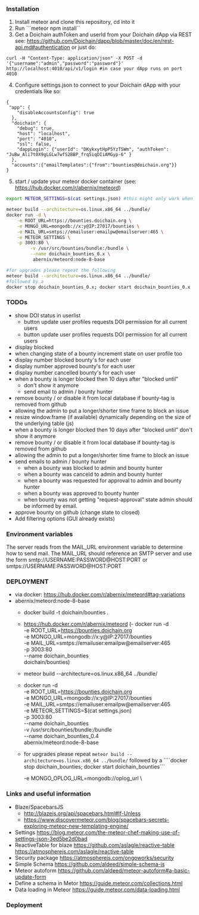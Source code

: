 ### Installation
1. Install meteor and clone this repository, cd into it
2. Run ```meteor npm install``
3. Get a Doichain authToken and userId from your Doichain dApp via REST see: https://github.com/Doichain/dapp/blob/master/doc/en/rest-api.md#authentication
or just do:
```
curl -H "Content-Type: application/json" -X POST -d '{"username":"admin","password":"password"}' http://localhost:4010/api/v1/login #in case your dApp runs on port 4010
```
4. Configure settings.json to connect to your Doichain dApp with your credentials like so:
```
{
 "app": {
    "disableAccountsConfig": true
  },
  "doichain": {
    "debug": true,
    "host": "localhost",
    "port": "4010",
    "ssl": false,
    "dappLogin": {"userId": "DKykxytHpP5YzTSWm", "authToken": "JuBw_Ali7t0X9gLGLw7wfS2BBP_frq5iqDIiAMGyp-6" }
  },
  "accounts":{"emailTemplates":{"from":"bounties@doichain.org"}}
}
```
5. start / update your meteor docker container (see: https://hub.docker.com/r/abernix/meteord)
```sh
export METEOR_SETTINGS=$(cat settings.json) #this might only work when restarting this container completely

meteor build --architecture=os.linux.x86_64 ../bundle/
docker run -d \
    -e ROOT_URL=https://bounties.doichain.org \
    -e MONGO_URL=mongodb://x:y@IP:27017/bounties \
    -e MAIL_URL=smtps://emailuser:emailpw@emailserver:465 \
    -e METEOR_SETTINGS \
    -p 3003:80 \
         -v /usr/src/bounties/bundle:/bundle \
         --name doichain_bounties_0.x \
          abernix/meteord:node-8-base

#for upgrades please repeat the following
meteor build --architecture=os.linux.x86_64 ../bundle/
#followed by a
docker stop doichain_bounties_0.x; docker start doichain_bounties_0.x
```          

### TODOs
- show DOI status in userlist 
    - button update user profiles requests DOI permission for all current users
    - button update user profiles requests DOI permission for all current users
- display blocked
- when changing state of a bounty increment state on user profile too
- display number blocked bounty's for each user
- display number approved bounty's for each user
- display number cancelled bounty's for each user
- when a bounty is longer blocked then 10 days after "blocked until" 
    - don't show it anymore 
    - send email to admin / bounty hunter
- remove bounty / or disable it from local database if bounty-tag is removed from github
- allowing the admin to put a longer/shorter time frame to block an issue
- resize window.frame (if available) dynamically depending on the size of the underlying table (js)
- when a bounty is longer blocked then 10 days after "blocked until" don't show it anymore      
- remove bounty / or disable it from local database if bounty-tag is removed from github
- allowing the admin to put a longer/shorter time frame to block an issue
- send emails to admin / bounty hunter
    - when a bounty was blocked to admin and bounty hunter
    - when a bounty was canceld to admin and bounty hunter
    - when a bounty was requested for approval to admin and bounty hunter
    - when a bounty was approved to bounty hunter
    - when bounty was not getting "request-approval" state admin should be informed by email.
- approve bounty on github (change state to closed)
- Add filtering options (GUI already exists)


### Environment variables
The server reads from the MAIL_URL environment variable to determine how to send mail. The MAIL_URL should reference an SMTP server and use the form smtp://USERNAME:PASSWORD@HOST:PORT or smtps://USERNAME:PASSWORD@HOST:PORT

### DEPLOYMENT
- via docker: https://hub.docker.com/r/abernix/meteord#tag-variations
-  abernix/meteord:node-8-base
    - docker build -t doichain/bounties .
    - https://hub.docker.com/r/abernix/meteord
    (- docker run -d \
          -e ROOT_URL=https://bounties.doichain.org \
          -e MONGO_URL=mongodb://x:y@IP:27017/bounties \
          -e MAIL_URL=smtps://emailuser:emailpw@emailserver:465 \
          -p 3003:80 \
          --name doichain_bounties \
          doichain/bounties)
          
    - meteor build --architecture=os.linux.x86_64 ../bundle/     
    - docker run -d \
          -e ROOT_URL=https://bounties.doichain.org \
          -e MONGO_URL=mongodb://x:y@IP:27017/bounties \
          -e MAIL_URL=smtps://emailuser:emailpw@emailserver:465 \
          -e METEOR_SETTINGS=$(cat settings.json) \
          -p 3003:80 \
           --name doichain_bounties \
          -v /usr/src/bounties/bundle:/bundle \
          --name doichain_bounties_0.4 \
          abernix/meteord:node-8-base
     - for upgrades please repeat ``meteor build --architecture=os.linux.x86_64 ../bundle/`` followed by a ````docker stop doichain_bounties; docker start doichain_bounties```
          
          -e MONGO_OPLOG_URL=mongodb://oplog_url \

### Links and useful information
- Blaze/SpacebarsJS
    - http://blazejs.org/api/spacebars.html#If-Unless
    - https://www.discovermeteor.com/blog/spacebars-secrets-exploring-meteor-new-templating-engine/
- Settings https://blog.meteor.com/the-meteor-chef-making-use-of-settings-json-3ed5be2d0bad
- ReactiveTable for blaze https://github.com/aslagle/reactive-table https://atmospherejs.com/aslagle/reactive-table
- Security package https://atmospherejs.com/ongoworks/security
- Simple Schema https://github.com/aldeed/simple-schema-js
- Meteor autoform https://github.com/aldeed/meteor-autoform#a-basic-update-form
- Define a schema in Metor https://guide.meteor.com/collections.html
- Data loading in Meteor https://guide.meteor.com/data-loading.html

### Deployment
